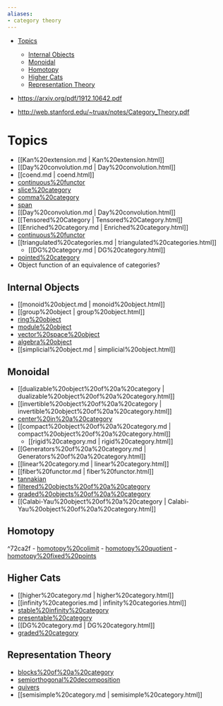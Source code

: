 ```yaml
---
aliases:
- category theory
---
```


-   [Topics](#topics)
    -   [Internal Objects](#internal-objects)
    -   [Monoidal](#monoidal)
    -   [Homotopy](#homotopy)
    -   [Higher Cats](#higher-cats)
    -   [Representation Theory](#representation-theory)














-   <https://arxiv.org/pdf/1912.10642.pdf>
-   <http://web.stanford.edu/~truax/notes/Category_Theory.pdf>

# Topics

-   [[Kan%20extension.md | Kan%20extension.html]]
-   [[Day%20convolution.md | Day%20convolution.html]]
-   [[coend.md | coend.html]]
-   [continuous%20functor](continuous%20functor)
-   [slice%20category](slice%20category)
-   [comma%20category](comma%20category)
-   [span](span)
-   [[Day%20convolution.md | Day%20convolution.html]]
-   [[Tensored%20Category | Tensored%20Category.html]]
-   [[Enriched%20category.md | Enriched%20category.html]]
-   [continuous%20functor](continuous%20functor)
-   [[triangulated%20categories.md | triangulated%20categories.html]]
    -   [[DG%20category.md | DG%20category.html]]
-   [pointed%20category](pointed%20category)
-   Object function of an equivalence of categories?

## Internal Objects

-   [[monoid%20object.md | monoid%20object.html]]
-   [[group%20object | group%20object.html]]
-   [ring%20object](ring%20object)
-   [module%20object](module%20object)
-   [vector%20space%20object](vector%20space%20object)
-   [algebra%20object](algebra%20object)
-   [[simplicial%20object.md | simplicial%20object.html]]

## Monoidal

-   [[dualizable%20object%20of%20a%20category | dualizable%20object%20of%20a%20category.html]]
-   [[invertible%20object%20of%20a%20category | invertible%20object%20of%20a%20category.html]]
-   [center%20in%20a%20category](center%20in%20a%20category)
-   [[compact%20object%20of%20a%20category.md | compact%20object%20of%20a%20category.html]]
    -   [[rigid%20category.md | rigid%20category.html]]
-   [[Generators%20of%20a%20category.md | Generators%20of%20a%20category.html]]
-   [[linear%20category.md | linear%20category.html]]
-   [[fiber%20functor.md | fiber%20functor.html]]
-   [tannakian](tannakian)
-   [filtered%20objects%20of%20a%20category](filtered%20objects%20of%20a%20category)
-   [graded%20objects%20of%20a%20category](graded%20objects%20of%20a%20category)
-   [[Calabi-Yau%20object%20of%20a%20category | Calabi-Yau%20object%20of%20a%20category.html]]

## Homotopy

\^72ca2f - [homotopy%20colimit](homotopy%20colimit) - [homotopy%20quotient](homotopy%20quotient) - [homotopy%20fixed%20points](homotopy%20fixed%20points)

## Higher Cats

-   [[higher%20category.md | higher%20category.html]]
-   [[infinity%20categories.md | infinity%20categories.html]]
-   [stable%20infinity%20category](stable%20infinity%20category)
-   [presentable%20category](presentable%20category)
-   [[DG%20category.md | DG%20category.html]]
-   [graded%20category](graded%20category)

## Representation Theory

-   [blocks%20of%20a%20category](blocks%20of%20a%20category)
-   [semiorthogonal%20decomposition](semiorthogonal%20decomposition)
-   [quivers](quivers)
-   [[semisimple%20category.md | semisimple%20category.html]]
